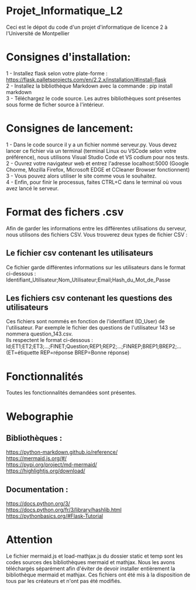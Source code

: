 # Projet_Informatique_L2

Ceci est le dépot du code d'un projet d'informatique de licence 2 à l'Université de Montpellier

# Consignes d'installation:

1 - Installez flask selon votre plate-forme : https://flask.palletsprojects.com/en/2.2.x/installation/#install-flask <br/>
2 - Installez la bibliothèque Markdown avec la commande : pip install markdown <br/>
3 - Téléchargez le code source. Les autres bibliothèques sont présentes sous forme de ficher source à l'intérieur. <br/>

# Consignes de lancement:

1 - Dans le code source il y a un fichier nommé serveur.py. Vous devez lancer ce fichier via un terminal (terminal Linux ou VSCode selon votre préférence), nous utilisons Visual Studio Code et VS codium pour nos tests. <br/>
2 - Ouvrez votre navigateur web et entrez l'adresse localhost:5000 (Google Chorme, Mozilla Firefox, Microsoft EDGE et CCleaner Browser fonctionnent) <br/>
3 - Vous pouvez alors utiliser le site comme vous le souhaitez. <br/>
4 - Enfin, pour finir le processus, faites CTRL+C dans le terminal où vous avez lancé le serveur. <br/>

# Format des fichers .csv

Afin de garder les informations entre les différentes utilisations du serveur, nous utilisons des fichiers CSV. Vous trouverez deux types de fichier CSV :

## Le fichier csv contenant les utilisateurs

Ce fichier garde différentes informations sur les utilisateurs dans le format ci-dessous : <br/>
Identifiant_Utilisateur;Nom_Utilisateur;Email;Hash_du_Mot_de_Passe

## Les fichiers csv contenant les questions des utilisateurs

Ces fichiers sont nommés en fonction de l'identifiant (ID_User) de l'utilisateur. Par exemple le fichier des questions de l'utilisateur 143 se nommera question_143.csv.<br/>
Ils respectent le format ci-dessous :<br/>
Id;ET1;ET2;ET3;...;FINET;Question;REP1;REP2;...;FINREP;BREP1;BREP2;...     (ET=étiquette REP=réponse BREP=Bonne réponse)<br/>

# Fonctionnalités

Toutes les fonctionnalités demandées sont présentes.

# Webographie

## Bibliothèques :
https://python-markdown.github.io/reference/<br/>
https://mermaid.js.org/#/<br/>
https://pypi.org/project/md-mermaid/<br/>
https://highlightjs.org/download/<br/>

## Documentation :
https://docs.python.org/3/<br/>
https://docs.python.org/fr/3/library/hashlib.html<br/>
https://pythonbasics.org/#Flask-Tutorial<br/>

# Attention
Le fichier mermaid.js et load-mathjax.js du dossier static et temp sont les codes sources des bibliothèques mermaid et mathjax. Nous les avons téléchargés séparément 
afin d'éviter de devoir installer entièrement la bibliothèque mermaid et mathjax. Ces fichiers ont été mis à la disposition de tous par les créateurs et n'ont pas été modifiés.
